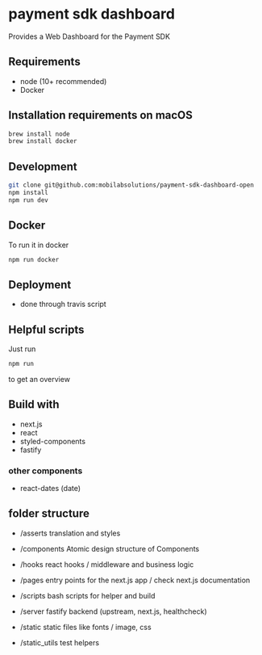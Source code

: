 # payment sdk dashboard

Provides a Web Dashboard for the Payment SDK

## Requirements

- node (10+ recommended)
- Docker

## Installation requirements on macOS

```bash
brew install node
brew install docker
```

## Development

```bash
git clone git@github.com:mobilabsolutions/payment-sdk-dashboard-open
npm install
npm run dev
```

## Docker

To run it in docker

```bash
npm run docker
```

## Deployment

- done through travis script

## Helpful scripts

Just run

```bash
npm run
```

to get an overview

## Build with

- next.js
- react
- styled-components
- fastify

### other components

- react-dates (date)

## folder structure

- /asserts translation and styles

- /components Atomic design structure of Components

- /hooks react hooks / middleware and business logic

- /pages entry points for the next.js app / check next.js documentation

- /scripts bash scripts for helper and build

- /server fastify backend (upstream, next.js, healthcheck)

- /static static files like fonts / image, css

- /static_utils test helpers
